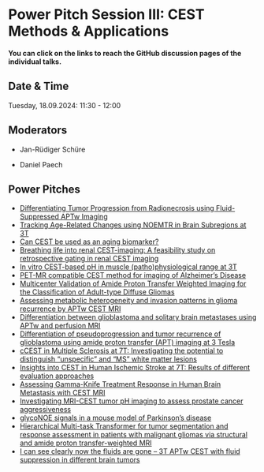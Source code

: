 # Power Pitch Session III: CEST Methods & Applications

**You can click on the links to reach the GitHub discussion pages of the individual talks.**

## Date & Time

Tuesday, 18.09.2024: 11:30 - 12:00

## Moderators

* Jan-Rüdiger Schüre

* Daniel Paech

## Power Pitches

* [Differentiating Tumor Progression from Radionecrosis using Fluid-Suppressed APTw Imaging](https://github.com/cest-sources/CEST-conference-2024/discussions/100)
* [Tracking Age-Related Changes using NOEMTR in Brain Subregions at 3T](https://github.com/cest-sources/CEST-conference-2024/discussions/7)
* [Can CEST be used as an aging biomarker?](https://github.com/cest-sources/CEST-conference-2024/discussions/12)
* [Breathing life into renal CEST-imaging: A feasibility study on retrospective gating in renal CEST imaging](https://github.com/cest-sources/CEST-conference-2024/discussions/26)
* [In vitro CEST-based pH in muscle (patho)physiological range at 3T](https://github.com/cest-sources/CEST-conference-2024/discussions/31)
* [PET-MR compatible CEST method for imaging of Alzheimer’s Disease](https://github.com/cest-sources/CEST-conference-2024/discussions/33)
* [Multicenter Validation of Amide Proton Transfer Weighted Imaging for the Classification of Adult-type Diffuse Gliomas](https://github.com/cest-sources/CEST-conference-2024/discussions/35)
* [Assessing metabolic heterogeneity and invasion patterns in glioma recurrence by APTw CEST MRI](https://github.com/cest-sources/CEST-conference-2024/discussions/37)
* [Differentiation between glioblastoma and solitary brain metastases using APTw and perfusion MRI](https://github.com/cest-sources/CEST-conference-2024/discussions/40)
* [Differentiation of pseudoprogression and tumor recurrence of glioblastoma using amide proton transfer (APT) imaging at 3 Tesla](https://github.com/cest-sources/CEST-conference-2024/discussions/45)
* [cCEST in Multiple Sclerosis at 7T: Investigating the potential to distinguish “unspecific” and “MS” white matter lesions](https://github.com/cest-sources/CEST-conference-2024/discussions/54)
* [Insights into CEST in Human Ischemic Stroke at 7T: Results of different evaluation approaches](https://github.com/cest-sources/CEST-conference-2024/discussions/57)
* [Assessing Gamma-Knife Treatment Response in Human Brain Metastasis with CEST MRI](https://github.com/cest-sources/CEST-conference-2024/discussions/59)
* [Investigating MRI-CEST tumor pH imaging to assess prostate cancer aggressiveness](https://github.com/cest-sources/CEST-conference-2024/discussions/62)
* [glycoNOE signals in a mouse model of Parkinson’s disease](https://github.com/cest-sources/CEST-conference-2024/discussions/65)
* [Hierarchical Multi-task Transformer for tumor segmentation and response assessment in patients with malignant gliomas via structural and amide proton transfer-weighted MRI](https://github.com/cest-sources/CEST-conference-2024/discussions/88)
* [I can see clearly now the fluids are gone – 3T APTw CEST with fluid suppression in different brain tumors](https://github.com/cest-sources/CEST-conference-2024/discussions/94)

